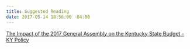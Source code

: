 ```yaml
---
title: Suggested Reading
date: 2017-05-14 18:56:00 -04:00
---
```


<a class="embedly-card" href="http://kypolicy.org/impact-2017-general-assembly-kentucky-state-budget/">The Impact of the 2017 General Assembly on the Kentucky State Budget - KY Policy</a><script async src="//cdn.embedly.com/widgets/platform.js" charset="UTF-8"></script>